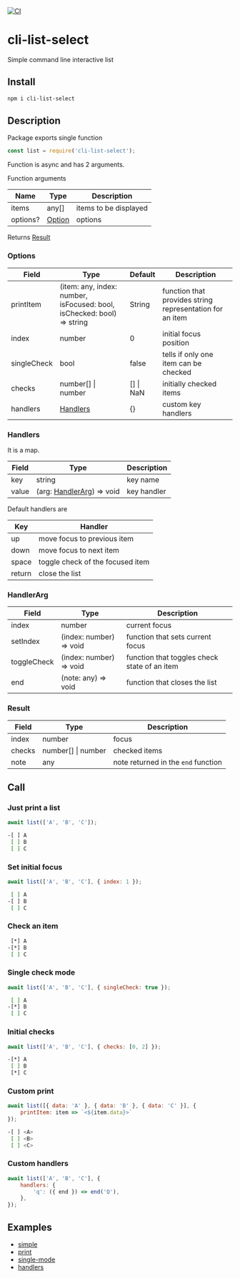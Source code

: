 [![CI](https://github.com/DmitryBogomolov/cli-list-select/actions/workflows/ci.yml/badge.svg)](https://github.com/DmitryBogomolov/cli-list-select/actions/workflows/ci.yml)

# cli-list-select

Simple command line interactive list

## Install

```bash
npm i cli-list-select
```

## Description

Package exports single function

```js
const list = require('cli-list-select');
```

Function is async and has 2 arguments.


Function arguments

Name | Type | Description
-|-|-
items | any[] | items to be displayed
options? | [Option](#Options) | options

Returns [Result](#Result)

### Options

Field | Type | Default | Description
-|-|-|-
printItem | (item: any, index: number, isFocused: bool, isChecked: bool) => string | String | function that provides string representation for an item
index | number | 0 | initial focus position
singleCheck | bool | false | tells if only one item can be checked
checks | number[] &#124; number | [] &#124; NaN | initially checked items
handlers | [Handlers](#Handlers) | {} | custom key handlers

### Handlers

It is a map.

Field | Type | Description
-|-|-
key | string | key name
value | (arg: [HandlerArg](#HandlerArg)) => void | key handler

Default handlers are

Key | Handler
-|-
up | move focus to previous item
down | move focus to next item
space | toggle check of the focused item
return | close the list

### HandlerArg

Field | Type | Description
-|-|-
index | number | current focus
setIndex | (index: number) => void | function that sets current focus
toggleCheck | (index: number) => void | function that toggles check state of an item
end | (note: any) => void | function that closes the list

### Result

Field | Type | Description
-|-|-
index | number | focus
checks | number[] &#124; number | checked items
note | any | note returned in the `end` function

## Call

### Just print a list

```js
await list(['A', 'B', 'C']);
```
```bash
-[ ] A
 [ ] B
 [ ] C
```

### Set initial focus

```js
await list(['A', 'B', 'C'], { index: 1 });
```
```bash
 [ ] A
-[ ] B
 [ ] C
```

### Check an item

```bash
 [*] A
-[*] B
 [ ] C
```

### Single check mode

```js
await list(['A', 'B', 'C'], { singleCheck: true });
```
```bash
 [ ] A
-[*] B
 [ ] C
```

### Initial checks

```js
await list(['A', 'B', 'C'], { checks: [0, 2] });
```
```bash
-[*] A
 [ ] B
 [*] C
```

### Custom print

```js
await list([{ data: 'A' }, { data: 'B' }, { data: 'C' }], {
    printItem: item => `<${item.data}>`
});
```
```bash
-[ ] <A>
 [ ] <B>
 [ ] <C>
```

### Custom handlers

```js
await list(['A', 'B', 'C'], {
    handlers: {
        'q': ({ end }) => end('Q'),
    },
});
```

## Examples

- [simple](./examples/simple.js)
- [print](./examples/print.js)
- [single-mode](./examples/single-mode.js)
- [handlers](./examples/handlers.js)
